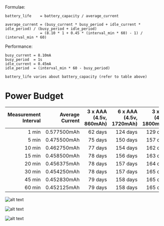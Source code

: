 Formulae:
```
battery_life    = battery_capacity / average_current

average_current = (busy_current * busy_period + idle_current * idle_period) / (busy_period + idle_period)
                = (8.10 * 1 + 0.45 * (interval_min * 60) - 1) / (interval_min * 60)
```

Performance:
```
busy_current = 8.10mA
busy_period  = 1s
idle_current = 0.45mA
idle_period  = (interval_min * 60 - busy_period)

battery_life varies about battery_capacity (refer to table above)
```

# Power Budget

|Measurement Interval|Average Current|3 x AAA (4.5v, 860mAh)|6 x AAA (4.5v, 1720mAh)|3 x AA (4.5v, 1800mAh)|6 x AA (4.5v, 3600mAh)|1 x 9V (9v, 565mAh)|
|--:|--:|--:|--:|--:|--:|--:|
| 1 min|0.577500mAh|62 days|124 days|129 days|259 days|40 days|
| 5 min|0.475500mAh|75 days|150 days|157 days|315 days|49 days|
|10 min|0.462750mAh|77 days|154 days|162 days|324 days|50 days|
|15 min|0.458500mAh|78 days|156 days|163 days|327 days|51 days|
|20 min|0.456375mAh|78 days|157 days|164 days|328 days|51 days|
|30 min|0.454250mAh|78 days|157 days|165 days|330 days|51 days|
|45 min|0.452830mAh|79 days|158 days|165 days|331 days|51 days|
|60 min|0.452125mAh|79 days|158 days|165 days|331 days|52 days|

![alt text](http://i.imgur.com/oXNU2Rt.png "Current Consumption")

![alt text](http://i.imgur.com/v7cFTNq.png "Battery Life")

![alt text](http://i.imgur.com/qOn5xVz.png "Operating Cost")

